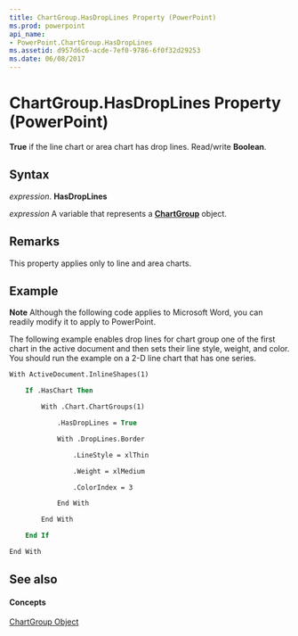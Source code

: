 ```yaml
---
title: ChartGroup.HasDropLines Property (PowerPoint)
ms.prod: powerpoint
api_name:
- PowerPoint.ChartGroup.HasDropLines
ms.assetid: d957d6c6-acde-7ef0-9786-6f0f32d29253
ms.date: 06/08/2017
---
```



# ChartGroup.HasDropLines Property (PowerPoint)

 **True** if the line chart or area chart has drop lines. Read/write **Boolean**.


## Syntax

 _expression_. **HasDropLines**

 _expression_ A variable that represents a **[ChartGroup](PowerPoint.ChartGroup.md)** object.


## Remarks

This property applies only to line and area charts. 


## Example




 **Note**  Although the following code applies to Microsoft Word, you can readily modify it to apply to PowerPoint.

The following example enables drop lines for chart group one of the first chart in the active document and then sets their line style, weight, and color. You should run the example on a 2-D line chart that has one series.




```vb
With ActiveDocument.InlineShapes(1)

    If .HasChart Then

        With .Chart.ChartGroups(1)

            .HasDropLines = True

            With .DropLines.Border

                .LineStyle = xlThin

                .Weight = xlMedium

                .ColorIndex = 3

            End With

        End With

    End If

End With
```


## See also


#### Concepts


[ChartGroup Object](PowerPoint.ChartGroup.md)

